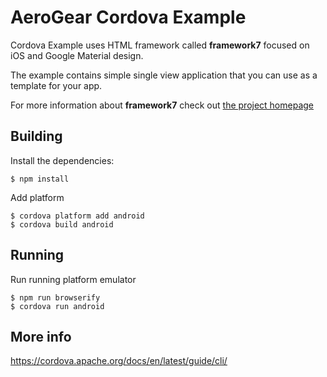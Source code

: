 # AeroGear Cordova Example

Cordova Example uses HTML framework called **framework7** focused on iOS and Google Material design.

The example contains simple single view application that you can use as a template for your app.

For more information about **framework7** check out [the project homepage](http://framework7.io/)

## Building

Install the dependencies:

```
$ npm install
```

Add platform
```
$ cordova platform add android
$ cordova build android
```

## Running

Run running platform emulator

```
$ npm run browserify
$ cordova run android
```

## More info

https://cordova.apache.org/docs/en/latest/guide/cli/
